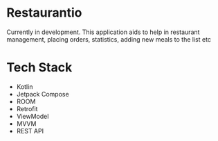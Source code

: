# Restaurantio
Currently in development. This application aids to help in restaurant management, placing orders, statistics, adding new meals to the list etc

# Tech Stack

* Kotlin
* Jetpack Compose
* ROOM
* Retrofit
* ViewModel
* MVVM
* REST API
